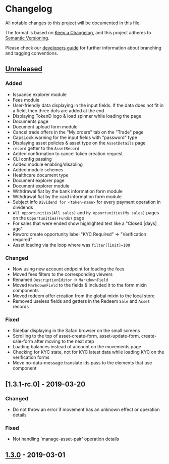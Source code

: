 # Changelog
All notable changes to this project will be documented in this file.

The format is based on [Keep a Changelog](https://keepachangelog.com/en/1.0.0/),
and this project adheres to [Semantic Versioning](https://semver.org/spec/v2.0.0.html).

Please check our [developers guide](https://gitlab.com/tokend/developers-guide)
for further information about branching and tagging conventions.

## [Unreleased]
### Added
- Issuance explorer module
- Fees module
- User-friendly data displaying in the input fields. If the data does not fit in a field, then three dots are added at the end
- Displaying TokenD logo & load spinner while loading the page
- Documents page
- Document upload form module
- Cancel trade offers in the "My orders" tab on the "Trade" page
- CapsLock warning for the input fields with "password" type
- Displaying asset policies & asset type on the `AssetDetails` page
- `record` getter to the `AssetRecord`
- Added confirmation to cancel token creation request
- CLI config passing
- Added module enabling/disabling
- Added module schemes
- Healthcare document type
- Document explorer page
- Document explorer module
- Withdrawal fiat by the bank information form module
- Withdrawal fiat by the card information form module
- Subject info `Dividend for <token-name>` for every payment operation in dividends
- `All opportunities(All sales)` and `My opportunities(My sales)` pages on the `Opportunities(Funds)` page
- For sales that were ended show highlighted text like a "Closed [days] ago"
- Reword create opportunity label "KYC Required" => "Verification required"
- Asset loading via the loop where was `filter[limit]=100`

### Changed
- Now using new account endpoint for loading the fees
- Moved fees filters to the corresponding viewers
- Renamed `DescriptionEditor` -> `MarkdownField`
- Moved `MarkdownField` to the fields & included it to the form mixin components
- Moved redeem offer creation from the global mixin to the local store
- Removed useless fields and getters in the Redeem `Sale` and `Asset` records

### Fixed
- Sidebar displaying in the Safari browser on the small screens
- Scrolling to the top of asset-create-form, asset-update-form, create-sale-form after moving to the next step
- Loading balances instead of account on the movements page
- Checking for KYC state, not for KYC latest data while loading KYC on the verification forms
- Move no-data-message translate ids pass to the elements that use component

## [1.3.1-rc.0] - 2019-03-20

### Changed
- Do not throw an error if movement has an unknown effect or operation details

### Fixed
- Not handling 'manage-asset-pair' operation details

## [1.3.0] - 2019-03-01

[Unreleased]: https://github.com/tokend/web-client/compare/1.3.0...HEAD
[1.3.0]: https://github.com/tokend/web-client/releases/tag/1.3.0
